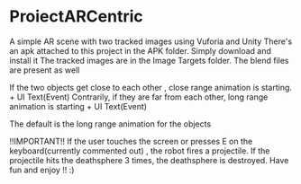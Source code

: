 # ProiectARCentric
A simple AR scene with two tracked images using Vuforia and Unity
There's an apk attached to this project in the APK folder. Simply download and install it 
The tracked images are in the Image Targets folder.
The blend files are present as well

If the two objects get close to each other , close range animation is starting. + UI Text(Event)
Contrarily, if they are far from each other, long range animation is starting + UI Text(Event)

The default is the long range animation for the objects

!!IMPORTANT!!   If the user touches the screen or presses E on the keyboard(currently commented out) , the robot fires a projectile. If the projectile hits the deathsphere 3 times, the deathsphere is destroyed. Have fun and enjoy !! :)
